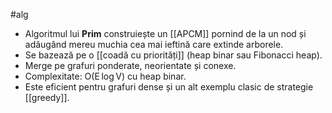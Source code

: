 #alg
- Algoritmul lui **Prim** construiește un [[APCM]] pornind de la un nod și adăugând mereu muchia cea mai ieftină care extinde arborele.
- Se bazează pe o [[coadă cu priorități]] (heap binar sau Fibonacci heap).
- Merge pe grafuri ponderate, neorientate și conexe.
- Complexitate: O(E log V) cu heap binar.
- Este eficient pentru grafuri dense și un alt exemplu clasic de strategie [[greedy]].

